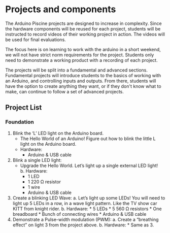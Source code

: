 # Projects and components
The Arduino Piscine projects are designed to increase in complexity. Since the hardware components will be reused for each project, students will be instructed to record videos of their working project in action. The videos will be used for final evaluations.

The focus here is on learning to work with the arduino in a short weekend, we will not have strict norm requirements for the project. Students only need to demonstrate a working  product with a recording of each project.

The projects will be split into a fundamental and advanced sections. Fundamental projects will introduce students to the basics of working with an Arduino, and controlling inputs and outputs. From there, students will have the option to create anything they want, or if they don't know what to make, can continue to follow a set of advanced projects.

## Project List

### Foundation
1. Blink the ‘L’ LED light on the Arduino board.
	* The Hello World of an Arduino! Figure out how to blink the little L light on the Arduino board.
	* Hardware:
		* Arduino & USB cable
2. Blink a single LED light:
    * Upgrade the Hello World. Let’s light up a single external LED light!  
	b. Hardware:  
		* 1 LED
		* 1 220 Ω resistor
		* 1 wire
		* Arduino & USB cable
3. Create a blinking LED Wave:
	a. Let’s light up some LEDs! You will need to light up 5 LEDs in a row, in a wave light pattern. Like the TV show car KITT from knight rider.
	b. Hardware:
		* 5 LEDs
		* 5 560 Ω resistors
		* One breadboard
		* Bunch of connecting wires
		* Arduino & USB cable
4. Demonstrate a Pulse-width modulation (PWM):
	a. Create a “breathing effect” on light 3 from the project above.
	b. Hardware:
		* Same as 3.

